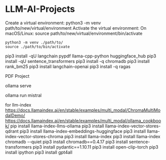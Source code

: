 # LLM-AI-Projects

Create a virtual environment: python3 -m venv path/to/new/virtual/environment
Activate the virtual environment:
On macOS/Linux: source path/to/new/virtual/environment/bin/activate


```
python3 -m venv ./path/to/
source ./path/to/bin/activate

```

pip3 install -qU langchain pypdf llama-cpp-python huggingface_hub
pip3 install -qU sentence_transformers
pip3 install -q chromadb
pip3 install rank_bm25
pip3 install langchain-openai
pip3 install -q ragas


PDF Project



ollama serve

ollama run mistral


for llm-index 
https://docs.llamaindex.ai/en/stable/examples/multi_modal/ChromaMultiModalDemo/
https://docs.llamaindex.ai/en/stable/examples/multi_modal/ollama_cookbook/
 pip install llama-index-llms-ollama
pip3 install llama-index-vector-stores-qdrant
pip3 install llama-index-embeddings-huggingface
pip3 install llama-index-vector-stores-chroma
pip3 install llama-index
pip3 install llama-index chromadb --quiet
pip3 install chromadb==0.4.17
pip3 install sentence-transformers
pip3 install pydantic==1.10.11
pip3 install open-clip-torch
pip3 install ipython
pip3 install gpt4all
